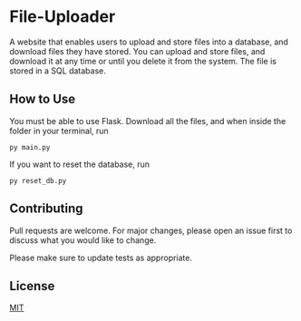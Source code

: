 # File-Uploader

A website that enables users to upload and store files into a database, and download files they have stored. You can upload and store files, and download it at any time or until you delete it from the system. The file is stored in a SQL database.

## How to Use

You must be able to use Flask. Download all the files, and when inside the folder in your terminal, run
```
py main.py
```

If you want to reset the database, run 
```
py reset_db.py
```

## Contributing
Pull requests are welcome. For major changes, please open an issue first to discuss what you would like to change.

Please make sure to update tests as appropriate.

## License
[MIT](https://choosealicense.com/licenses/mit/)